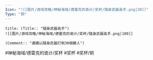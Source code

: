 ```yaml
---
Icon: "![[图片/游戏攻略/神秘海域/德雷克的诡计/奖杯/隨身武器高手.png|30]]"
Type: "铜"
---
```

```ad-common-bronze-trophy
title: (Title:: "隨身武器高手")
![[图片/游戏攻略/神秘海域/德雷克的诡计/奖杯/隨身武器高手.png|100]]

(Comment:: "連續以隨身武器打倒30個敵人")
```

#神秘海域/德雷克的诡计/奖杯 #奖杯 #奖杯/铜
